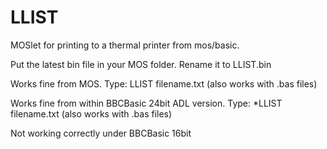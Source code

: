 # LLIST
MOSlet for printing to a thermal printer from mos/basic.

Put the latest bin file in your MOS folder. Rename it to LLIST.bin

Works fine from MOS.
Type: LLIST filename.txt (also works with .bas files)

Works fine from within BBCBasic 24bit ADL version.
Type: *LLIST filename.txt (also works with .bas files)

Not working correctly under BBCBasic 16bit


